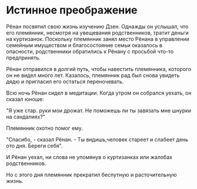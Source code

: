 # Истинное преображение

Рёнан посвятил свою жизнь изучению Дзен. Однажды он услышал, что его племянник, несмотря на увещевания родственников, тратит деньги на куртизанок. Поскольку племянник занял место Рёнана в управлении семейным имуществом и благосостояние семьи оказалось в опасности, родственники обратились к Рёнану с просьбой что-то предпринять.

Рёнан отправился в долгий путь, чтобы навестить племянника, которого он не видел много лет. Казалось, племянник рад был снова увидеть дядю и пригласил его остаться переночевать.

Всю ночь Рёнан сидел в медитации. Когда утром он собрался уехать, он сказал юноше:

"Я уже стар. руки мои дрожат. Не поможешь ли ты завязать мне шнурки на сандалиях?"

Племянник охотно помог ему.

"Спасибо, - сказал Рёнан. - Ты видишь,человек стареет и слабеет день ото дня. Береги себя".

И Рёнан уехал, ни слова не упомянув о куртизанках или жалобах родственников.

Но с этого дня племянник прекратил беспутную и расточительную жизнь.
